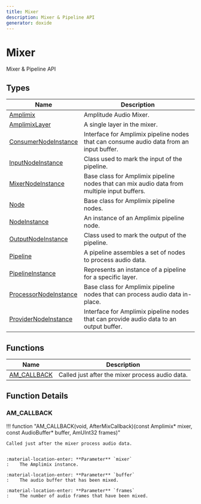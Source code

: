 ```yaml
---
title: Mixer
description: Mixer & Pipeline API
generator: doxide
---
```



# Mixer

Mixer & Pipeline API

## Types

| Name | Description |
| ---- | ----------- |
| [Amplimix](Amplimix/index.md) | Amplitude Audio Mixer. |
| [AmplimixLayer](AmplimixLayer/index.md) | A single layer in the mixer. |
| [ConsumerNodeInstance](ConsumerNodeInstance/index.md) | Interface for Amplimix pipeline nodes that can consume audio data from an input buffer. |
| [InputNodeInstance](InputNodeInstance/index.md) | Class used to mark the input of the pipeline. |
| [MixerNodeInstance](MixerNodeInstance/index.md) | Base class for Amplimix pipeline nodes that can mix audio data from multiple input buffers. |
| [Node](Node/index.md) | Base class for Amplimix pipeline nodes. |
| [NodeInstance](NodeInstance/index.md) | An instance of an Amplimix pipeline node. |
| [OutputNodeInstance](OutputNodeInstance/index.md) | Class used to mark the output of the pipeline. |
| [Pipeline](Pipeline/index.md) | A pipeline assembles a set of nodes to process audio data. |
| [PipelineInstance](PipelineInstance/index.md) | Represents an instance of a pipeline for a specific layer. |
| [ProcessorNodeInstance](ProcessorNodeInstance/index.md) | Base class for Amplimix pipeline nodes that can process audio data in-place. |
| [ProviderNodeInstance](ProviderNodeInstance/index.md) | Interface for Amplimix pipeline nodes that can provide audio data to an output buffer. |

## Functions

| Name | Description |
| ---- | ----------- |
| [AM_CALLBACK](#AM_CALLBACK) | Called just after the mixer process audio data. |

## Function Details

### AM_CALLBACK<a name="AM_CALLBACK"></a>
!!! function "AM_CALLBACK(void, AfterMixCallback)(const Amplimix&#42; mixer, const AudioBuffer&#42; buffer, AmUInt32 frames)"

    
    Called just after the mixer process audio data.
    
    
    :material-location-enter: **Parameter** `mixer`
    :    The Amplimix instance.
        
    :material-location-enter: **Parameter** `buffer`
    :    The audio buffer that has been mixed.
        
    :material-location-enter: **Parameter** `frames`
    :    The number of audio frames that have been mixed.
    
    
        
    

